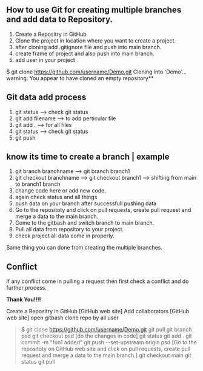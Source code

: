 ## How to use Git for creating multiple branches and add data to Repository.
1. Create a Repositry in GitHub
2. Clone the project in location where you want to create a project.
3. after cloning add .gitignore file and push into main branch.
4. create frame of project and also push into main branch.
5. add user in your project


$ git clone https://github.com/username/Demo.git
Cloning into 'Demo'...
warning: You appear to have cloned an empty repository**

## Git data add process
1. git status --> check git status 
2. git add filename --> to add perticular file
3. git add . --> for all files
4. git status --> check git status 
5. git push 


## know its time to create a branch | example
1. git branch branchname -->  git branch branch1 
2. git checkout branchname --> git checkout branch1 --> shifting from main to branch1 branch
3. change code here or add new code.
4. again check status and all things
5. push data on your branch after successfull pushing data
6. Go to the repositoty and click on pull requests, create pull request and merge a data to the main branch.
7. Come to the gitbash and switch branch to main branch.
8. Pull all data from repository to your project.
9. check project all data come in properly.

Same thing you can done from creating the multiple branches.

## Conflict
If any conflict come in pulling a request then first check a conflict and do further process.

**Thank You!!!!**


Create a Repositry in GitHub [GitHub web site]
Add collaborators  [GitHub web site]
open gitbash 
clone repo by all user
> $ git clone https://github.com/username/Demo.git
> git pull
> git branch psd
> git checkout psd 
[do the changes in code]
> git status
> git add .
> git commit -m "fun1 added"
> git push --set-upstream origin psd
[Go to the repositoty on GitHub web site and click on pull requests, create pull request and merge a data to the main branch.]
> git checkout main
> git status
> git pull





